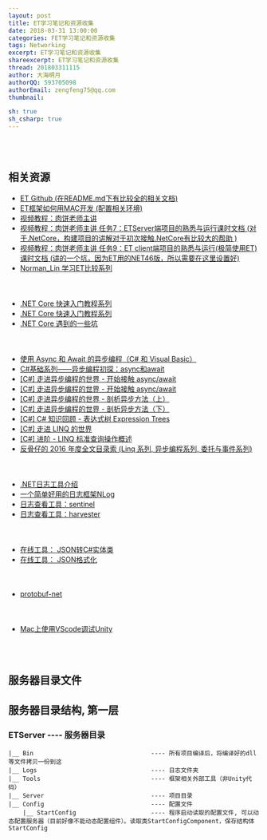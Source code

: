 ```yaml
---
layout: post
title: ET学习笔记和资源收集
date: 2018-03-31 13:00:00
categories: FET学习笔记和资源收集
tags: Networking
excerpt: ET学习笔记和资源收集
shareexcerpt: ET学习笔记和资源收集
thread: 201803311115
author: 大海明月
authorQQ: 593705098
authorEmail: zengfeng75@qq.com
thumbnail: 

sh: true
sh_csharp: true
---
```






<br>
<br>
<h2 class="nav1">相关资源</h2>
<div class="" >
<ul>



<li data-fid="1" data-index="1" draggable="true">
<a target="_blank" contextmenu="thumb-menu" href="https://github.com/egametang/ET" draggable="false">
  <span class="title">ET Github (在README.md下有比较全的相关文档)</span>
</a>
</li>


<li data-fid="1" data-index="1" draggable="true">
<a target="_blank" contextmenu="thumb-menu" href="http://www.tinkingli.com/?p=147" draggable="false">
  <span class="title">ET框架如何用MAC开发 (配置相关环境)</span>
</a>
</li>



<li data-fid="1" data-index="1" draggable="true">
<a target="_blank" contextmenu="thumb-menu" href="http://www.taikr.com/my/course/972" draggable="false">
  <span class="title">视频教程：肉饼老师主讲 </span>
</a>
</li>


<li data-fid="1" data-index="1" draggable="true">
<a target="_blank" contextmenu="thumb-menu" href="http://www.taikr.com/course/972/task/27872/show" draggable="false">
  <span class="title">视频教程：肉饼老师主讲 任务7：ETServer端项目的熟悉与运行课时文档 (对于.NetCore，构建项目的讲解对于初次接触.NetCore有比较大的帮助 )</span>
</a>
</li>


<li data-fid="1" data-index="1" draggable="true">
<a target="_blank" contextmenu="thumb-menu" href="http://www.taikr.com/course/972/task/27874/show" draggable="false">
  <span class="title">视频教程：肉饼老师主讲 任务9：ET client端项目的熟悉与运行(极简使用ET)课时文档 (讲的一个坑，因为ET用的NET46版，所以需要在这里设置好)</span>
</a>
</li>


<li data-fid="1" data-index="1" draggable="true">
<a target="_blank" contextmenu="thumb-menu" href="https://blog.csdn.net/Norman_Lin" draggable="false">
  <span class="title">Norman_Lin 学习ET比较系列</span>
</a>
</li>


<br>
<br>
<br>


<li data-fid="1" data-index="1" draggable="true">
<a target="_blank" contextmenu="thumb-menu" href="https://www.cnblogs.com/ken-io/p/dotnet-core-quickstart.html" draggable="false">
  <span class="title">.NET Core 快速入门教程系列 </span>
</a>
</li>


<li data-fid="1" data-index="1" draggable="true">
<a target="_blank" contextmenu="thumb-menu" href="https://ken.io/serie/dotnet-core-quickstart" draggable="false">
  <span class="title">.NET Core 快速入门教程系列 </span>
</a>
</li>



<li data-fid="1" data-index="1" draggable="true">
<a target="_blank" contextmenu="thumb-menu" href="https://www.cnblogs.com/dotnet-org-cn/p/7566724.html" draggable="false">
  <span class="title">.NET Core 遇到的一些坑 </span>
</a>
</li>


<br>
<br>
<br>

<li data-fid="1" data-index="1" draggable="true">
<a target="_blank" contextmenu="thumb-menu" href="https://msdn.microsoft.com/library/hh191443(vs.110).aspx" draggable="false">
  <span class="title">使用 Async 和 Await 的异步编程（C# 和 Visual Basic）</span>
</a>
</li>

<li data-fid="1" data-index="1" draggable="true">
<a target="_blank" contextmenu="thumb-menu" href="https://www.cnblogs.com/landeanfen/p/4734252.html" draggable="false">
  <span class="title">C#基础系列——异步编程初探：async和await</span>
</a>
</li>

<li data-fid="1" data-index="1" draggable="true">
<a target="_blank" contextmenu="thumb-menu" href="http://www.cnblogs.com/liqingwen/p/5831951.html" draggable="false">
  <span class="title">[C#] 走进异步编程的世界 - 开始接触 async/await</span>
</a>
</li>

<li data-fid="1" data-index="1" draggable="true">
<a target="_blank" contextmenu="thumb-menu" href="http://www.cnblogs.com/liqingwen/p/5831951.html" draggable="false">
  <span class="title">[C#] 走进异步编程的世界 - 开始接触 async/await</span>
</a>
</li>

<li data-fid="1" data-index="1" draggable="true">
<a target="_blank" contextmenu="thumb-menu" href="http://www.cnblogs.com/liqingwen/p/5844095.html" draggable="false">
  <span class="title">[C#] 走进异步编程的世界 - 剖析异步方法（上）</span>
</a>
</li>

<li data-fid="1" data-index="1" draggable="true">
<a target="_blank" contextmenu="thumb-menu" href="http://www.cnblogs.com/liqingwen/p/5866241.html" draggable="false">
  <span class="title">[C#] 走进异步编程的世界 - 剖析异步方法（下）</span>
</a>
</li>



<li data-fid="1" data-index="1" draggable="true">
<a target="_blank" contextmenu="thumb-menu" href="http://www.cnblogs.com/liqingwen/p/5868688.html" draggable="false">
  <span class="title">[C#] C# 知识回顾 - 表达式树 Expression Trees</span>
</a>
</li>


<li data-fid="1" data-index="1" draggable="true">
<a target="_blank" contextmenu="thumb-menu" href="http://www.cnblogs.com/liqingwen/p/5832322.html" draggable="false">
  <span class="title">[C#] 走进 LINQ 的世界</span>
</a>
</li>

<li data-fid="1" data-index="1" draggable="true">
<a target="_blank" contextmenu="thumb-menu" href="http://www.cnblogs.com/liqingwen/p/5801249.html" draggable="false">
  <span class="title">[C#] 进阶 - LINQ 标准查询操作概述</span>
</a>
</li>




<li data-fid="1" data-index="1" draggable="true">
<a target="_blank" contextmenu="thumb-menu" href="http://www.cnblogs.com/liqingwen/p/5902587.html" draggable="false">
  <span class="title">反骨仔的 2016 年度全文目录索 (Linq 系列, 异步编程系列, 委托与事件系列)</span>
</a>
</li>






<br>
<br>
<br>


<li data-fid="1" data-index="1" draggable="true">
<a target="_blank" contextmenu="thumb-menu" href="http://www.cnblogs.com/maxliu/archive/2012/08/03/2621088.html" draggable="false">
  <span class="title">.NET日志工具介绍 </span>
</a>
</li>




<li data-fid="1" data-index="1" draggable="true">
<a target="_blank" contextmenu="thumb-menu" href="https://www.cnblogs.com/TianFang/p/4003749.html" draggable="false">
  <span class="title">一个简单好用的日志框架NLog </span>
</a>
</li>

<li data-fid="1" data-index="1" draggable="true">
<a target="_blank" contextmenu="thumb-menu" href="https://archive.codeplex.com/?p=sentinel" draggable="false">
  <span class="title">日志查看工具：sentinel </span>
</a>
</li>



<li data-fid="1" data-index="1" draggable="true">
<a target="_blank" contextmenu="thumb-menu" href="https://archive.codeplex.com/?p=harvester" draggable="false">
  <span class="title">日志查看工具：harvester </span>
</a>
</li>


<br>
<br>
<br>


<li data-fid="1" data-index="1" draggable="true">
<a target="_blank" contextmenu="thumb-menu" href="https://www.bejson.com/convert/json2csharp/@" draggable="false">
  <span class="title">在线工具： JSON转C#实体类 </span>
</a>
</li>


<li data-fid="1" data-index="1" draggable="true">
<a target="_blank" contextmenu="thumb-menu" href="https://www.bejson.com/" draggable="false">
  <span class="title">在线工具： JSON格式化 </span>
</a>
</li>


<br>
<br>
<br>



<li data-fid="1" data-index="1" draggable="true">
<a target="_blank" contextmenu="thumb-menu" href="https://github.com/mgravell/protobuf-net" draggable="false">
  <span class="title">protobuf-net </span>
</a>
</li>




<br>
<br>
<br>



<li data-fid="1" data-index="1" draggable="true">
<a target="_blank" contextmenu="thumb-menu" href="https://blog.csdn.net/qq_36458268/article/details/56481069" draggable="false">
  <span class="title">Mac上使用VScode调试Unity</span>
</a>
</li>




<!-- 

<li data-fid="1" data-index="1" draggable="true">
<a target="_blank" contextmenu="thumb-menu" href="http://www.cnblogs.com/dflying/category/78087.html" draggable="false">
  <span class="title">NLog文章系列——系列文章目录以及简要介绍 </span>
</a>
</li>



<li data-fid="1" data-index="1" draggable="true">
<a target="_blank" contextmenu="thumb-menu" href="http://www.cnblogs.com/dflying/archive/2006/12/05/583071.html" draggable="false">
  <span class="title">NLog文章系列——入门教程（上） </span>
</a>
</li>


<li data-fid="1" data-index="1" draggable="true">
<a target="_blank" contextmenu="thumb-menu" href="http://www.cnblogs.com/dflying/archive/2006/12/06/584426.html" draggable="false">
  <span class="title">NLog文章系列——入门教程（中） </span>
</a>
</li>

<li data-fid="1" data-index="1" draggable="true">
<a target="_blank" contextmenu="thumb-menu" href="http://www.cnblogs.com/dflying/archive/2006/12/07/585787.html" draggable="false">
  <span class="title">NLog文章系列——入门教程（下） </span>
</a>
</li>

<li data-fid="1" data-index="1" draggable="true">
<a target="_blank" contextmenu="thumb-menu" href="http://www.cnblogs.com/dflying/archive/2006/12/08/586678.html" draggable="false">
  <span class="title">NLog文章系列——与Visual Studio集成 </span>
</a>
</li> -->


</ul>





<br>
<br>
<h2 class="nav1">服务器目录文件</h2>


## 服务器目录结构, 第一层

### ETServer                              	---- 服务器目录
    |__ Bin                             	---- 所有项目编译后，将编译好的dll等文件拷贝一份到这
    |__ Logs                                ---- 日志文件夹
    |__ Tools                               ---- 框架相关外部工具（非Unity代码）
    |__ Server                              ---- 项目目录
    |__ Config                             	---- 配置文件
    	|__ StartConfig                     ---- 程序启动读取的配置文件, 可以动态配置服务器（目前好像不能动态配置组件）。读取类StartConfigComponent，保存结构体StartConfig



